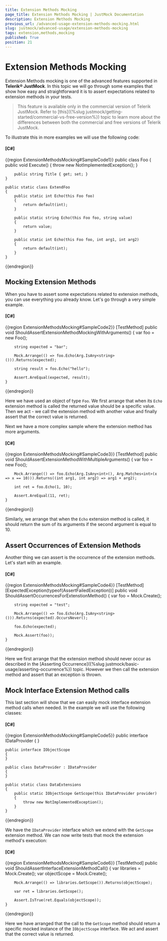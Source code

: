 ```yaml
---
title: Extension Methods Mocking
page_title: Extension Methods Mocking | JustMock Documentation
description: Extension Methods Mocking
previous_url: /advanced-usage-extension-methods-mocking.html
slug: justmock/advanced-usage/extension-methods-mocking
tags: extension,methods,mocking
published: True
position: 21
---
```


# Extension Methods Mocking

Extension Methods mocking is one of the advanced features supported in __Telerik®  JustMock__. In this topic we will go through some examples that show how easy and straightforward it is to assert expectations related to extension methods in your tests.

> This feature is available only in the commercial version of Telerik JustMock. Refer to [this]({%slug justmock/getting-started/commercial-vs-free-version%}) topic to learn more about the differences between both the commercial and free versions of Telerik JustMock.

To illustrate this in more examples we will use the following code:

  #### __[C#]__

  {{region ExtensionMethodsMocking#SampleCode1}}
	public class Foo
	{
	    public void Execute()
	    {
	        throw new NotImplementedException();
	    }
	
	    public string Title { get; set; }
	}
	
	public static class ExtendFoo
	{
	    public static int Echo(this Foo foo)
	    {
	        return default(int);
	    }
	
	    public static string Echo(this Foo foo, string value)
	    {
	        return value;
	    }
	
	    public static int Echo(this Foo foo, int arg1, int arg2)
	    {
	        return default(int);
	    }
	}
  {{endregion}}


## Mocking Extension Methods

When you have to assert some expectations related to extension methods, you can use everything you already know. Let's go through a very simple example.

  #### __[C#]__

  {{region ExtensionMethodsMocking#SampleCode2}}
    [TestMethod]
	public void ShouldAssertExtensionMethodMockingWithArguments()
	{
	    var foo = new Foo();
	
	    string expected = "bar";
	
	    Mock.Arrange(() => foo.Echo(Arg.IsAny<string>())).Returns(expected);
	
	    string result = foo.Echo("hello");
	
	    Assert.AreEqual(expected, result);
	}
  {{endregion}}

Here we have used an object of type `Foo`. We first arrange that when its `Echo` extension method is called the returned value should be a specific value. Then we act - we call the extension method with another value and finally assert that the correct value is returned.

Next we have a more complex sample where the extension method has more arguments.

  #### __[C#]__

  {{region ExtensionMethodsMocking#SampleCode3}}
    [TestMethod]
	public void ShouldAssertExtensionMethodWithMultipleArguments()
	{
	    var foo = new Foo();
	
	    Mock.Arrange(() => foo.Echo(Arg.IsAny<int>(), Arg.Matches<int>(x => x == 10))).Returns((int arg1, int arg2) => arg1 + arg2);
	
	    int ret = foo.Echo(1, 10);
	
	    Assert.AreEqual(11, ret);
	}
  {{endregion}}


Similarly, we arrange that when the `Echo` extension method is called, it should return the sum of its arguments if the second argument is equal to 10.

## Assert Occurrences of Extension Methods

Another thing we can assert is the occurrence of the extension methods. Let's start with an example.

  #### __[C#]__

  {{region ExtensionMethodsMocking#SampleCode4}}
	[TestMethod]
	[ExpectedException(typeof(AssertFailedException))]
	public void ShouldAssertOccurrencesForExtenstionMethod()
	{
	    var foo = Mock.Create<Foo>();
	
	    string expected = "test";
	
	    Mock.Arrange(() => foo.Echo(Arg.IsAny<string>())).Returns(expected).OccursNever();
	
	    foo.Echo(expected);
	
	    Mock.Assert(foo));
	}
  {{endregion}}

Here we first arrange that the extension method should never occur as described in the [Asserting Occurrence]({%slug justmock/basic-usage/asserting-occurrence%}) topic. However we then call the extension method and assert that an exception is thrown.

## Mock Interface Extension Method calls

This last section will show that we can easily mock interface extension method calls when needed. In the example we will use the following classes:

  #### __[C#]__

  {{region ExtensionMethodsMocking#SampleCode5}}
	public interface IDataProvider
	{
	}
	
	public interface IObjectScope
	{
	}
	
	public class DataProvider : IDataProvider
	{
	}
	
	public static class DataExtensions
	{
	    public static IObjectScope GetScope(this IDataProvider provider)
	    {
	        throw new NotImplementedException();
	    }
	}
  {{endregion}}

We have the `IDataProvider` interface which we extend with the `GetScope` extension method. We can now write tests that mock the extension method's execution:

  #### __[C#]__
  
  {{region ExtensionMethodsMocking#SampleCode6}}
	[TestMethod]
	public void ShouldAssertInterfaceExtensionMethodCall()
	{
	    var libraries = Mock.Create<DataProvider>();
	    var objectScope = Mock.Create<IObjectScope>();
	
	    Mock.Arrange(() => libraries.GetScope()).Returns(objectScope);
	
	    var ret = libraries.GetScope();
	
	    Assert.IsTrue(ret.Equals(objectScope));
	}
  {{endregion}}

Here we have arranged that the call to the `GetScope` method should return a specific mocked instance of the `IObjectScope` interface. We act and assert that the correct value is returned.
